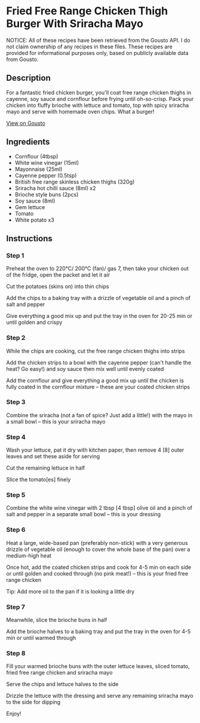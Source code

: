 # Fried Free Range Chicken Thigh Burger With Sriracha Mayo

NOTICE: All of these recipes have been retrieved from the Gousto API. I do not claim ownership of any recipes in these files. These recipes are provided for informational purposes only, based on publicly available data from Gousto.

## Description

For a fantastic fried chicken burger, you'll coat free range chicken thighs in cayenne, soy sauce and cornflour before frying until oh-so-crisp. Pack your chicken into fluffy brioche with lettuce and tomato, top with spicy sriracha mayo and serve with homemade oven chips. What a burger!

[View on Gousto](https://www.gousto.co.uk/recipes/cookbook/fried-free-range-chicken-thigh-burger-with-sriracha-mayo)

## Ingredients

- Cornflour (4tbsp)
- White wine vinegar (15ml)
- Mayonnaise (25ml)
- Cayenne pepper (0.5tsp)
- British free range skinless chicken thighs (320g)
- Sriracha hot chilli sauce (8ml) x2
- Brioche style buns (2pcs)
- Soy sauce (8ml)
- Gem lettuce
- Tomato
- White potato x3

## Instructions


### Step 1

Preheat the oven to 220°C/ 200°C (fan)/ gas 7, then take your chicken out of the fridge, open the packet and let it air

Cut the potatoes (skins on) into thin chips

Add the chips to a baking tray with a drizzle of vegetable oil and a pinch of salt and pepper

Give everything a good mix up and put the tray in the oven for 20-25 min or until golden and crispy


### Step 2

While the chips are cooking, cut the free range chicken thighs into strips

Add the chicken strips to a bowl with the cayenne pepper (can't handle the heat? Go easy!) and soy sauce then mix well until evenly coated

Add the cornflour and give everything a good mix up until the chicken is fully coated in the cornflour mixture – these are your coated chicken strips


### Step 3

Combine the sriracha (not a fan of spice? Just add a little!) with the mayo in a small bowl – this is your sriracha mayo


### Step 4

Wash your lettuce, pat it dry with kitchen paper, then remove 4 <span class="text-danger">[8] </span>outer leaves and set these aside for serving

Cut the remaining lettuce in half

Slice the tomato<span class="text-danger">[es] </span>finely


### Step 5

Combine the white wine vinegar with 2 tbsp <span class="text-danger">[4 tbsp]</span> olive oil and a pinch of salt and pepper in a separate small bowl – this is your dressing


### Step 6

Heat a large, wide-based pan (preferably non-stick) with a very generous drizzle of vegetable oil (enough to cover the whole base of the pan) over a medium-high heat

Once hot, add the coated chicken strips and cook for 4-5 min on each side or until golden and cooked through (no pink meat!) – this is your fried free range chicken

Tip: Add more oil to the pan if it is looking a little dry


### Step 7

Meanwhile, slice the brioche buns in half

Add the brioche halves to a baking tray and put the tray in the oven for 4-5 min or until warmed through

### Step 8

Fill your warmed brioche buns with the outer lettuce leaves, sliced tomato, fried free range chicken and sriracha mayo

Serve the chips and lettuce halves to the side

Drizzle the lettuce with the dressing and serve any remaining sriracha mayo to the side for dipping

Enjoy!

